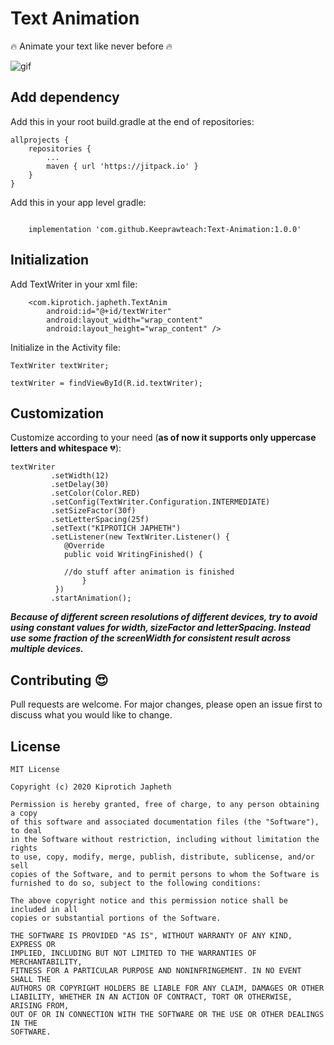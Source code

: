 # Text Animation

:fire: Animate your text like never before :fire:

![gif](https://media.giphy.com/media/VF5ui7uLug7jkvS8gO/giphy.gif)

## Add dependency

Add this in your root build.gradle at the end of repositories:

```
allprojects {
	repositories {
		...
		maven { url 'https://jitpack.io' }
	}
}		
```
Add this in your app level gradle:

```

    implementation 'com.github.Keeprawteach:Text-Animation:1.0.0'
```

## Initialization

Add TextWriter in your xml file:

```         
    <com.kiprotich.japheth.TextAnim
        android:id="@+id/textWriter"
        android:layout_width="wrap_content"
        android:layout_height="wrap_content" />
```

Initialize in the Activity file:

```
TextWriter textWriter;

textWriter = findViewById(R.id.textWriter);
```

## Customization

Customize according to your need (**as of now it supports only uppercase letters and whitespace** :broken_heart:):

```
textWriter
         .setWidth(12)
         .setDelay(30)
         .setColor(Color.RED)
         .setConfig(TextWriter.Configuration.INTERMEDIATE)
         .setSizeFactor(30f) 
         .setLetterSpacing(25f)
         .setText("KIPROTICH JAPHETH")
         .setListener(new TextWriter.Listener() {
          	@Override
          	public void WritingFinished() {

			//do stuff after animation is finished
                }
          })
         .startAnimation();
```
***Because of different screen resolutions of different devices, try to avoid using constant values for width, sizeFactor and letterSpacing. Instead use some fraction of the screenWidth for consistent result across multiple devices.***

## Contributing :heart_eyes:
Pull requests are welcome. For major changes, please open an issue first to discuss what you would like to change.

## License

```
MIT License

Copyright (c) 2020 Kiprotich Japheth

Permission is hereby granted, free of charge, to any person obtaining a copy
of this software and associated documentation files (the "Software"), to deal
in the Software without restriction, including without limitation the rights
to use, copy, modify, merge, publish, distribute, sublicense, and/or sell
copies of the Software, and to permit persons to whom the Software is
furnished to do so, subject to the following conditions:

The above copyright notice and this permission notice shall be included in all
copies or substantial portions of the Software.

THE SOFTWARE IS PROVIDED "AS IS", WITHOUT WARRANTY OF ANY KIND, EXPRESS OR
IMPLIED, INCLUDING BUT NOT LIMITED TO THE WARRANTIES OF MERCHANTABILITY,
FITNESS FOR A PARTICULAR PURPOSE AND NONINFRINGEMENT. IN NO EVENT SHALL THE
AUTHORS OR COPYRIGHT HOLDERS BE LIABLE FOR ANY CLAIM, DAMAGES OR OTHER
LIABILITY, WHETHER IN AN ACTION OF CONTRACT, TORT OR OTHERWISE, ARISING FROM,
OUT OF OR IN CONNECTION WITH THE SOFTWARE OR THE USE OR OTHER DEALINGS IN THE
SOFTWARE.
```
